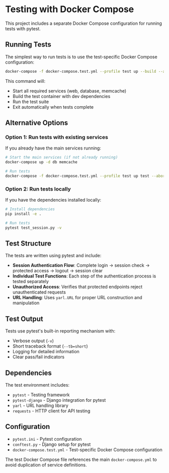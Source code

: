 # Testing with Docker Compose

This project includes a separate Docker Compose configuration for running tests with pytest.

## Running Tests

The simplest way to run tests is to use the test-specific Docker Compose configuration:

```bash
docker-compose -f docker-compose.test.yml --profile test up --build --abort-on-container-exit
```

This command will:
- Start all required services (web, database, memcache)
- Build the test container with dev dependencies
- Run the test suite
- Exit automatically when tests complete

## Alternative Options

### Option 1: Run tests with existing services
If you already have the main services running:

```bash
# Start the main services (if not already running)
docker-compose up -d db memcache

# Run tests
docker-compose -f docker-compose.test.yml --profile test up test --abort-on-container-exit
```

### Option 2: Run tests locally
If you have the dependencies installed locally:

```bash
# Install dependencies
pip install -e .

# Run tests
pytest test_session.py -v
```

## Test Structure

The tests are written using pytest and include:

- **Session Authentication Flow**: Complete login → session check → protected access → logout → session clear
- **Individual Test Functions**: Each step of the authentication process is tested separately
- **Unauthorized Access**: Verifies that protected endpoints reject unauthenticated requests
- **URL Handling**: Uses `yarl.URL` for proper URL construction and manipulation

## Test Output

Tests use pytest's built-in reporting mechanism with:
- Verbose output (`-v`)
- Short traceback format (`--tb=short`)
- Logging for detailed information
- Clear pass/fail indicators

## Dependencies

The test environment includes:
- `pytest` - Testing framework
- `pytest-django` - Django integration for pytest
- `yarl` - URL handling library
- `requests` - HTTP client for API testing

## Configuration

- `pytest.ini` - Pytest configuration
- `conftest.py` - Django setup for pytest
- `docker-compose.test.yml` - Test-specific Docker Compose configuration

The test Docker Compose file references the main `docker-compose.yml` to avoid duplication of service definitions. 
